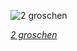 
![2 groschen](https://upload.wikimedia.org/wikipedia/commons/thumb/2/2c/GER-COL-S-1451-Prussia-Siege_of_Kolberg-2_groschen-1807.jpg/323px-GER-COL-S-1451-Prussia-Siege_of_Kolberg-2_groschen-1807.jpg)

*[2 groschen](https://wikipedia.org/wiki/File:GER-COL-S-1451-Prussia-Siege_of_Kolberg-2_groschen-1807.jpg)*

